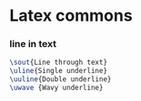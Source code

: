 # Latex commons
### line in text
```latex
\sout{Line through text}
\uline{Single underline}
\uuline{Double underline}
\uwave {Wavy underline}
```
